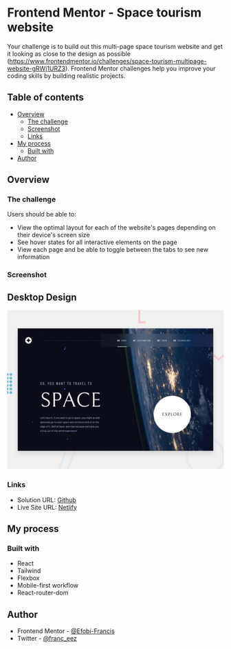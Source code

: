 # Frontend Mentor - Space tourism website

Your challenge is to build out this multi-page space tourism website and get it looking as close to the design as possible (https://www.frontendmentor.io/challenges/space-tourism-multipage-website-gRWj1URZ3). Frontend Mentor challenges help you improve your coding skills by building realistic projects. 

## Table of contents

- [Overview](#overview)
  - [The challenge](#the-challenge)
  - [Screenshot](#screenshot)
  - [Links](#links)
- [My process](#my-process)
  - [Built with](#built-with) 
- [Author](#author) 

## Overview

### The challenge

Users should be able to:

- View the optimal layout for each of the website's pages depending on their device's screen size
- See hover states for all interactive elements on the page
- View each page and be able to toggle between the tabs to see new information

### Screenshot

## Desktop Design
![Design preview for the Space tourism website coding challenge](./preview.jpg) 

### Links

- Solution URL: [Github](https://github.com/Efobi-Francis/space-tourism)
- Live Site URL: [Netlify](https://fobi-space-tourism.netlify.app/)

## My process

### Built with

- React
- Tailwind
- Flexbox 
- Mobile-first workflow
- React-router-dom

## Author

- Frontend Mentor - [@Efobi-Francis](https://www.frontendmentor.io/profile/Efobi-Francis)
- Twitter - [@franc_eez](https://www.twitter.com/franc_eez) 